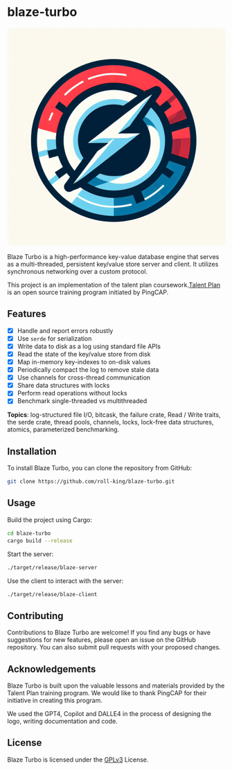 # blaze-turbo 

![](asset/logo.png)

Blaze Turbo is a high-performance key-value database engine that serves as a multi-threaded, persistent key/value store server and client. It utilizes synchronous networking over a custom protocol.

This project is an implementation of the talent plan coursework.[Talent Plan](https://github.com/OneSizeFitsQuorum/talent-plan) is an open source training program initiated by PingCAP.

## Features

- [x] Handle and report errors robustly
- [x] Use `serde` for serialization
- [x] Write data to disk as a log using standard file APIs
- [x] Read the state of the key/value store from disk
- [x] Map in-memory key-indexes to on-disk values
- [x] Periodically compact the log to remove stale data
- [x] Use channels for cross-thread communication
- [x] Share data structures with locks
- [x] Perform read operations without locks
- [x] Benchmark single-threaded vs multithreaded

**Topics**: log-structured file I/O, bitcask, the failure crate, Read / Write traits, the serde crate, thread pools, channels, locks, lock-free data structures, atomics, parameterized benchmarking.

## Installation

To install Blaze Turbo, you can clone the repository from GitHub:

```sh
git clone https://github.com/roll-king/blaze-turbo.git
```
## Usage

Build the project using Cargo:

```sh
cd blaze-turbo
cargo build --release
```

Start the server:
```sh
./target/release/blaze-server
```
Use the client to interact with the server:
```sh
./target/release/blaze-client
```
## Contributing

Contributions to Blaze Turbo are welcome! If you find any bugs or have suggestions for new features, please open an issue on the GitHub repository. You can also submit pull requests with your proposed changes.

## Acknowledgements

Blaze Turbo is built upon the valuable lessons and materials provided by the Talent Plan training program. We would like to thank PingCAP for their initiative in creating this program.

We used the GPT4, Copilot and DALLE4 in the process of designing the logo, writing documentation and code.

## License

Blaze Turbo is licensed under the [GPLv3](./LICENSE) License.
